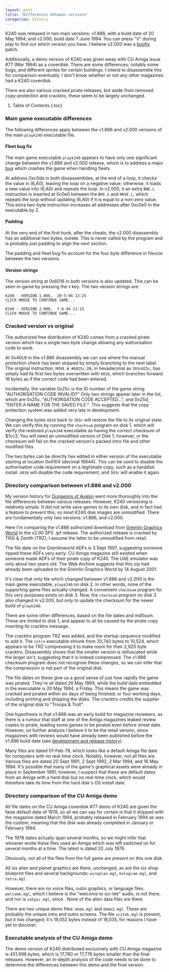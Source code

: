 ```yaml
---
layout: post
title: "Differences between versions"
categories: history
---
```


K240 was released in two main versions: v1.886, with a build date of 20 May
1994; and v2.000, build date 7 June 1994. You can press "V" during play to find out
which version you have. I believe v2.000 was a
[bugfix](../game-mechanics/bugs.html) patch.

Additionally, a demo version of K240 was given away with CU Amiga issue #77 (Mar
1994) as a coverdisk. There are some differences; notably some bugs, and
different sprites for certain buildings. I intend to disassemble this for
comparison eventually. I don't know whether or not any other magazines had a
K240 coverdisk.

There are also various cracked pirate releases, but aside from removed
copy-protection and cracktro, these seem to be largely unchanged.

1. Table of Contents
{:toc}

### Main game executable differences

The following differences apply between the v1.886 and v2.000 versions of the
main `playk240` executable file.

#### Fleet bug fix

The main game executable `playk240` appears to have only one significant change
between the v1.886 and v2.000 release, which is to address a major
[bug](../game-mechanics/bugs.html) which crashes the game when handling fleets.

At address 0xc0da in both dissassemblies, at the end of a loop, it checks the
value in (6,A0), leaving the loop on a negative value; otherwise, it loads a new
value into (6,A0) and repeats the loop. In v2.000, it an extra `BNE.L`
instruction is inserted at 0c0e0 between the `BMI.S` and `MOVE.L`, which repeats
the loop without updating (6,A0) if it is equal to a non-zero value. This extra
two-byte instruction increases all addresses after 0xc0e0 in the executable by
2.

#### Padding

At the very end of the first hunk, after the cheats, the v2.000 disassembly has
an additional two bytes, `0xb900`. This is never called by the program and is
probably just padding to align the next section.

The padding and fleet bug fix account for the four byte difference in filesize
between the two versions.

#### Version strings

The version string at 0x6016 in both versions is also updated. This can be seen
in-game by pressing the `V` key. The two version strings are:

    K240 - VERSION 1.886,  20-5-94 13:25
    CLICK MOUSE TO CONTINUE GAME...

    K240 - VERSION 2.000,  7-6-94 11:15
    CLICK MOUSE TO CONTINUE GAME...

### Cracked version vs original

The authorized free distribution of K240 comes from a cracked pirate version
which has a single two-byte change allowing any authorisation code to work.

At 0x40c6 in the v1.886 disassembly we can see where the manual protection check
has been skipped by simply branching to the next label. The original
instruction, `MOVE.W #$025c,D0`, in hexadecimal as `303c025c`, has simply had
its first two bytes overwritten with `6016`, which branches forward 16 bytes as
if the correct code had been entered.

Incidentally, the variable 0x25c is the ID number of the game string
"AUTHORISATION CODE INVALID!!" Only two strings appear later in the list, which
are 0x25c, "AUTHORISATION CODE ACCEPTED...", and 0x25d, "ENTER A NAME FOR THE
SAVED FILE:". This suggests that the copy protection system was added very late
in development.

Changing the bytes `6016` back to `303c` will restore the file to its original
state. We can verify this by running the `checksum` program on disk 1, which
will verify the restored `playk240` executable as having the correct checksum of
$1cc3. You will need an unmodified version of Disk 1, however, or the checksum
will fail on the cracked version's packed intro file and other modified files.

The two bytes can be directly hex edited in either version of the executable
starting at location 0x4104 (decimal 16644). This can be used to disable the
authorisation code requirement on a legitimate copy, such as a harddisk install.
`6016` will disable the code requirement, and `303c` will enable it again.

### Directory comparison between v1.886 and v2.000

My version history for [Dungeons of
Avalon](https://tetracorp.github.io/dungeons-of-avalon/history/version-differences.html)
went more thoroughly into the file differences between various releases.
However, K240 versioning is relatively simple. It did not write save games to
its own disk, and in fact had a feature to prevent this, so most K240 disk
images are unmodified. There are fundamentally only two versions: v1.886, and
v2.000.

Here I'm comparing the v1.886 authorized download from [Gremlin Graphics
World](http://gremlinworld.emuunlim.com/amiga.htm) to the v2.00 SPS .ipf
release. The authorized release is cracked by TRSI & Zenith (TRZ); I assume the
latter to be unmodified from retail.

The file date on the Gremlinworld ADFs is 3 Sept 1997, suggesting someone ripped
these ADFs very early. CU Amiga magazine still existed when someone made ADFs of
their pirate copy of K240. The UAE emulator was only about two years old. The
Web Archive suggests that this zip had already been uploaded to the Gremlin
Graphics World by 14 August 2001.

It's clear that only file which changed between v1.886 and v2.000 is the main
game executable, `playk240` on disk 2. In other words, none of the supporting
game files actually changed. A convenient `checksum` program for this very
purposes exists on disk 3.  Now, the `checksum` program on disk 3 also changed
in v2.000, but only to update the checksum for the newer build of `playk240`.

There are some other differences, based on the file dates and md5sum. These are
limited to disk 1, and appear to all be caused by the pirate copy inserting its
cracktro message.

The cracktro program TRZ was added, and the startup-sequence modified to add it.
The `intro` executable shrunk from 20,740 bytes to 10,524, which appears to be
TRZ compressing it to make room for their 2,920 byte cracktro. Disassembly shows
that the smaller version is obfuscated while the larger isn't, suggesting that
it is indeed compressed. The v1.886 checksum program does not recognise these
changes, so we can infer that the compression is not part of the original disk.

The file dates on these give us a good sense of just how rapidly the game was
pirated. They're all dated 26 May 1994, while the build date embedded in the
executable is 20 May 1994, a Friday. This means the game was cracked and pirated
within six days of being finished, or four working days, including printing and
shipping the disks. The cracktro credits the supplier of the original disk to
"Troops & Troll".

One hypothesis is that v1.886 was an early build for magazine reviewers, as
there is a rumour that staff at one of the Amiga magazines leaked review copies
to pirate, leading some games to be pirated even before street date. However, on
further analysis I believe it to be the retail version, since magazines with
reviews would have already been published before the v1.886 build date
(see [development and release history](../history/development.html)).

Many files are dated 01-Feb-78, which looks like a default Amiga file date for
computers with no real-time clock. Notably, however, not all files are. Various
files are dated 20 Sept 1991, 2 Sept 1992, 2 Mar 1994, and 16 May 1994. It's
possible that many of the game's graphical assets were already in place in
September 1991; however, I suspect that these are default dates from an Amiga
with a hard disk but no real-time clock, which would therefore take its time
from the hard disk's OS install date.

### Directory comparison of the CU Amiga demo

All file dates on the CU Amiga coverdisk #77 demo of K240 are given the false
default date of 1978, so all we can say for certain is that it shipped with the
magazine dated March 1994, probably released in February 1994 as was the custom,
meaning that the disk was already completed in January or February 1994.

The 1978 dates actually span several months, so we might infer that whoever
wrote these files used an Amiga which was left switched on for several months at
a time. The latest is dated 20 July 1978.

Obviously, not all of the files from the full game are present on this one disk.

All six alien and planet graphics are there, unchanged, as are the six shop
blueprint files and several backgrounds: `wireplan.mgl`, `hologram.mgl`,
and `tetra.mgl`.

However, there are no voice files, outro graphics, or language files.
`welcome.mgl`, which I believe is the "welcome to sci-tek" audio, is not there,
and nor is `satpic.mgl`, since . None of the alien data files are there.

There are two unique demo files: `demo.mgl` and `demo2.mgl`. These are probably
the unique intro and outro screens. The file `scitek.mgl` is present, but it has
changed; it's 18,052 bytes instead of 18,035, for reasons I have yet to
discover.

### Executable analysis of the CU Amiga demo

The demo version of K240 distributed exclusively with CU Amiga magazine is
451,998 bytes, which is 17,780 or 17,776 bytes smaller than the final releases.
However, an in-depth analysis of the code needs to be done to determine the
differences between this demo and the final version.
